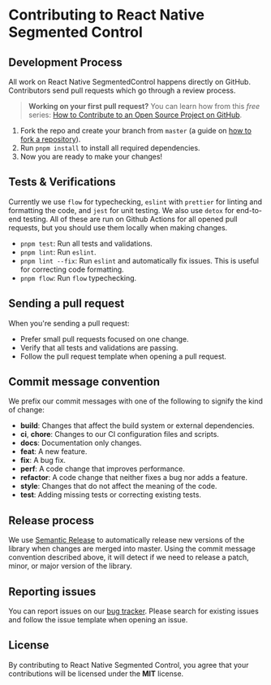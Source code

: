 # Contributing to React Native Segmented Control

## Development Process

All work on React Native SegmentedControl happens directly on GitHub. Contributors send pull requests which go through a review process.

> **Working on your first pull request?** You can learn how from this _free_ series: [How to Contribute to an Open Source Project on GitHub](https://egghead.io/series/how-to-contribute-to-an-open-source-project-on-github).

1. Fork the repo and create your branch from `master` (a guide on [how to fork a repository](https://help.github.com/articles/fork-a-repo/)).
2. Run `pnpm install` to install all required dependencies.
3. Now you are ready to make your changes!

## Tests & Verifications

Currently we use `flow` for typechecking, `eslint` with `prettier` for linting and formatting the code, and `jest` for unit testing. We also use `detox` for end-to-end testing. All of these are run on Github Actions for all opened pull requests, but you should use them locally when making changes.

- `pnpm test`: Run all tests and validations.
- `pnpm lint`: Run `eslint`.
- `pnpm lint --fix`: Run `eslint` and automatically fix issues. This is useful for correcting code formatting.
- `pnpm flow`: Run `flow` typechecking.
  <!-- * `pnpm test:jest`: Run unit tests with `jest`. -->
  <!-- * `pnpm test:detox:<android|ios>:build:<debug|release>`: Build the `debug` or `release` app for end-to-end tests with `detox` on either `android` or `ios`. You need to run this before running the test command and whenever you make changes to the native code. -->
  <!-- * `pnpm test:detox:<android|ios>:test:<debug|release>`: Run the `debug` or `release` end-to-end tests with `detox` on either `android` or `ios`. -->

## Sending a pull request

When you're sending a pull request:

- Prefer small pull requests focused on one change.
- Verify that all tests and validations are passing.
- Follow the pull request template when opening a pull request.

## Commit message convention

We prefix our commit messages with one of the following to signify the kind of change:

- **build**: Changes that affect the build system or external dependencies.
- **ci**, **chore**: Changes to our CI configuration files and scripts.
- **docs**: Documentation only changes.
- **feat**: A new feature.
- **fix**: A bug fix.
- **perf**: A code change that improves performance.
- **refactor**: A code change that neither fixes a bug nor adds a feature.
- **style**: Changes that do not affect the meaning of the code.
- **test**: Adding missing tests or correcting existing tests.

## Release process

We use [Semantic Release](http://semantic-release.org) to automatically release new versions of the library when changes are merged into master. Using the commit message convention described above, it will detect if we need to release a patch, minor, or major version of the library.

## Reporting issues

You can report issues on our [bug tracker](https://github.com/react-native-segmented-control/segmented-control/issues). Please search for existing issues and follow the issue template when opening an issue.

## License

By contributing to React Native Segmented Control, you agree that your contributions will be licensed under the **MIT** license.

